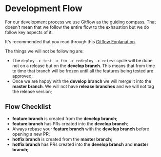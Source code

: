 # Development Flow

For our development process we use Gitflow as the guiding compass. That doesn't mean that we follow the entire flow to the exhaustion but we do follow key aspects of it.

It's recommended that you read through this [Gitflow Explanation](https://datasift.github.io/gitflow/IntroducingGitFlow.html).

The things we will not be following are:

* The `deploy -> test -> fix -> redeploy -> retest` cycle will be done not on a release but on the **develop branch**. This means that from time to time that branch will be frozen until all the features being tested are approved;
* Once we are happy with the **develop branch** we will merge it into the **master branch**. We will not have **release branches** and we will not tag the release version;

## Flow Checklist

* **feature branch** is created from the **develop branch**;
* **feature branch** has PRs created into the **develop branch**;
* Always rebase your **feature branch** with the **develop branch** before opening a new PR;
* **hotfix branch** is created from the **master branch**;
* **hotfix branch** has PRs created into the **develop branch** and **master branch**;
